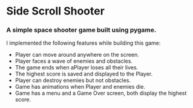 # Side Scroll Shooter

### A simple space shooter game built using pygame. 

I implemented the following features while building this game:
  - Player can move around anywhere on the screen.
  - Player faces a wave of enemies and obstacles.
  - The game ends when aPlayer loses all their lives.
  - The highest score is saved and displayed to the Player.
  - Player can destroy enemies but not obstacles.
  - Game has animations when Player and enemies die.
  - Game has a menu and a Game Over screen, both display the highest score.
